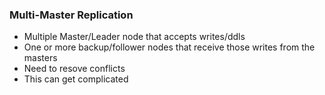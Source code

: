 ### Multi-Master Replication
* Multiple Master/Leader node that accepts writes/ddls
* One or more backup/follower nodes that receive those writes from the masters
* Need to resove conflicts
* This can get complicated